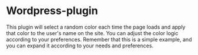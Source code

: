 # Wordpress-plugin
This plugin will select a random color each time the page loads and apply that color to the user's name on the site. You can adjust the color logic according to your preferences. Remember that this is a simple example, and you can expand it according to your needs and preferences.
